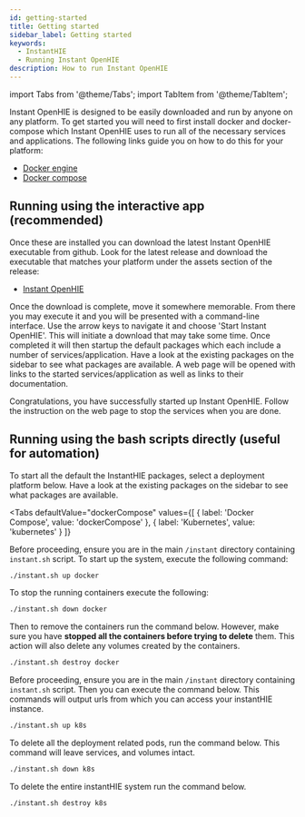 ```yaml
---
id: getting-started
title: Getting started
sidebar_label: Getting started
keywords:
  - InstantHIE
  - Running Instant OpenHIE
description: How to run Instant OpenHIE
---
```


import Tabs from '@theme/Tabs';
import TabItem from '@theme/TabItem';

Instant OpenHIE is designed to be easily downloaded and run by anyone on any platform. To get started you will need to first install docker and docker-compose which Instant OpenHIE uses to run all of the necessary services and applications. The following links guide you on how to do this for your platform:

- [Docker engine](https://docs.docker.com/install/)
- [Docker compose](https://docs.docker.com/compose/install/)

## Running using the interactive app (recommended)

Once these are installed you can download the latest Instant OpenHIE executable from github. Look for the latest release and download the executable that matches your platform under the assets section of the release:

- [Instant OpenHIE](https://github.com/openhie/instant/releases)

Once the download is complete, move it somewhere memorable. From there you may execute it and you will be presented with a command-line interface. Use the arrow keys to navigate it and choose 'Start Instant OpenHIE'. This will initiate a download that may take some time. Once completed it will then startup the default packages which each include a number of services/application. Have a look at the existing packages on the sidebar to see what packages are available. A web page will be opened with links to the started services/application as well as links to their documentation.

Congratulations, you have successfully started up Instant OpenHIE. Follow the instruction on the web page to stop the services when you are done.

## Running using the bash scripts directly (useful for automation)

To start all the default the InstantHIE packages, select a deployment platform below. Have a look at the existing packages on the sidebar to see what packages are available.

<Tabs
  defaultValue="dockerCompose"
  values={[
    { label: 'Docker Compose', value: 'dockerCompose' },
    { label: 'Kubernetes', value: 'kubernetes' }
  ]}
>
<TabItem value="dockerCompose">

Before proceeding, ensure you are in the main `/instant` directory containing `instant.sh` script. To start up the system, execute the following command:

```sh
./instant.sh up docker
```

To stop the running containers execute the following:

```sh
./instant.sh down docker
```

Then to remove the containers run the command below. However, make sure you have **stopped all the containers before trying to delete** them. This action will also delete any volumes created by the containers.

```sh
./instant.sh destroy docker
```

</TabItem>
<TabItem value="kubernetes">

Before proceeding, ensure you are in the main `/instant` directory containing `instant.sh` script. Then you can execute the command below. This commands will output urls from which you can access your instantHIE instance.

```sh
./instant.sh up k8s
```

To delete all the deployment related pods, run the command below. This command will leave services, and volumes intact.

```sh
./instant.sh down k8s
```

To delete the entire instantHIE system run the command below.

```sh
./instant.sh destroy k8s
```

</TabItem>
</Tabs>
